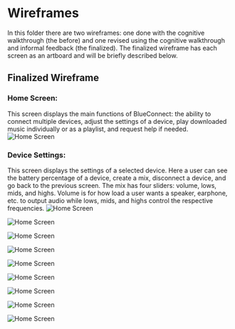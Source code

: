# Wireframes

In this folder there are two wireframes: one done with the cognitive walkthrough (the before) and one revised using the cognitive walkthrough and informal feedback (the finalized). The finalized wireframe has each screen as an artboard and will be briefly described below.

## Finalized Wireframe
### Home Screen:
This screen displays the main functions of BlueConnect: the ability to connect multiple devices, adjust the settings of a device, play downloaded music individually or as a playlist, and request help if needed.
![Home Screen](../wireframes/BlueConnect_Artboard1.png)
### Device Settings:
This screen displays the settings of a selected device. Here a user can see the battery percentage of a device, create a mix, disconnect a device, and go back to the previous screen. The mix has four sliders: volume, lows, mids, and highs. Volume is for how load a user wants a speaker, earphone, etc. to output audio while lows, mids, and highs control the respective frequencies. 
![Home Screen](../wireframes/BlueConnect_Artboard2.png)

![Home Screen](../wireframes/BlueConnect_Artboard3.png)

![Home Screen](../wireframes/BlueConnect_Artboard4.png)

![Home Screen](../wireframes/BlueConnect_Artboard5.png)

![Home Screen](../wireframes/BlueConnect_Artboard6.png)

![Home Screen](../wireframes/BlueConnect_Artboard7.png)

![Home Screen](../wireframes/BlueConnect_Artboard8.png)

![Home Screen](../wireframes/BlueConnect_Artboard9.png)

![Home Screen](../wireframes/BlueConnect_Artboard10.png)

